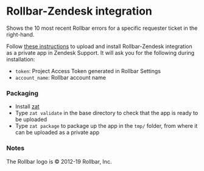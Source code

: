 # Rollbar-Zendesk integration

Shows the 10 most recent Rollbar errors for a specific requester ticket in the right-hand.

Follow [these instructions](https://develop.zendesk.com/hc/en-us/articles/360001069347) to upload and install Rollbar-Zendesk integration as a private app in Zendesk Support. It will ask you for the following during installation:

- `token`: Project Access Token generated in Rollbar Settings
- `account_name`: Rollbar account name

### Packaging

- Install [zat](https://develop.zendesk.com/hc/en-us/articles/360001075048-Installing-and-using-the-Zendesk-apps-tools)
- Type `zat validate` in the base directory to check that the app is ready to be uploaded
- Type `zat package` to package up the app in the `tmp/` folder, from where it can be uploaded as a private app

### Notes

The Rollbar logo is © 2012-19 Rollbar, Inc.
